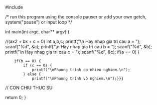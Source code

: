 #include <iostream>

/* run this program using the console pauser or add your own getch, system("pause") or input loop */

int main(int argc, char** argv) {


//(ax2 + bx + c = 0)
int a,b,c;
printf("\n Hay nhap gia tri cau a = ");
scanf("%d", &a);
printf("\n Hay nhap gia tri cau b = ");
scanf("%d", &b);
printf("\n Hay nhap gia tri cau c = ");
scanf("%d", &c);
if(a == 0) {

        if(b == 0) {
            if (c == 0) {
                printf("\nPhuong trình co nhieu nghiem.\n");
            } else {
                printf("\nPhuong trình vô nghiem.\n");}}}


// CON CHIU THUC SU

return 0;
}
